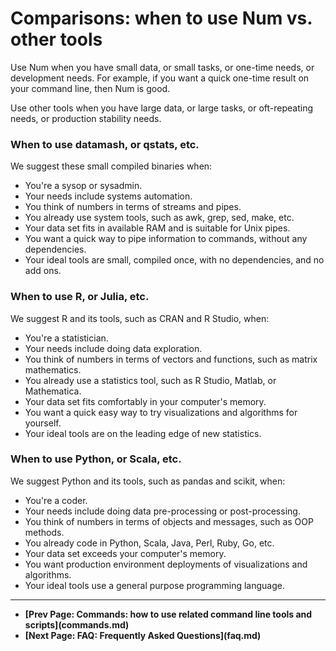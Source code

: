 # Comparisons: when to use Num vs. other tools

Use Num when you have small data, or small tasks, or one-time needs, or development needs.
For example, if you want a quick one-time result on your command line, then Num is good.

Use other tools when you have large data, or large tasks, or oft-repeating needs, or production stability needs.

### When to use datamash, or qstats, etc.

We suggest these small compiled binaries when:

* You're a sysop or sysadmin.
* Your needs include systems automation.
* You think of numbers in terms of streams and pipes.
* You already use system tools, such as awk, grep, sed, make, etc.
* Your data set fits in available RAM and is suitable for Unix pipes.
* You want a quick way to pipe information to commands, without any dependencies.
* Your ideal tools are small, compiled once, with no dependencies, and no add ons.

### When to use R, or Julia, etc.

We suggest R and its tools, such as CRAN and R Studio, when:

* You're a statistician.
* Your needs include doing data exploration.
* You think of numbers in terms of vectors and functions, such as matrix mathematics.
* You already use a statistics tool, such as R Studio, Matlab, or Mathematica.
* Your data set fits comfortably in your computer's memory.
* You want a quick easy way to try visualizations and algorithms for yourself.
* Your ideal tools are on the leading edge of new statistics.

### When to use Python, or Scala, etc.

We suggest Python and its tools, such as pandas and scikit, when:

* You're a coder.
* Your needs include doing data pre-processing or post-processing.
* You think of numbers in terms of objects and messages, such as OOP methods.
* You already code in Python, Scala, Java, Perl, Ruby, Go, etc.
* Your data set exceeds your computer's memory.
* You want production environment deployments of visualizations and algorithms.
* Your ideal tools use a general purpose programming language.


<p><hr>
<nav>
<ul>
<li><b>[Prev Page: Commands: how to use related command line tools and scripts](commands.md)</b></li>
<li><b>[Next Page: FAQ: Frequently Asked Questions](faq.md)</b></li>
</ul>
</nav>
